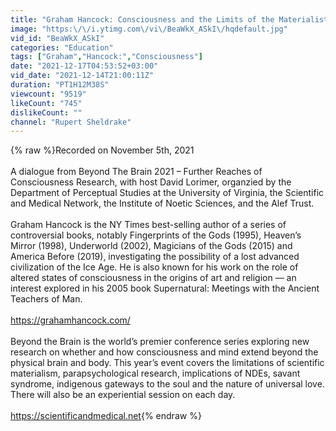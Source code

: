 ```yaml
---
title: "Graham Hancock: Consciousness and the Limits of the Materialist Paradigm"
image: "https:\/\/i.ytimg.com\/vi\/BeaWkX_ASkI\/hqdefault.jpg"
vid_id: "BeaWkX_ASkI"
categories: "Education"
tags: ["Graham","Hancock:","Consciousness"]
date: "2021-12-17T04:53:52+03:00"
vid_date: "2021-12-14T21:00:11Z"
duration: "PT1H12M38S"
viewcount: "9519"
likeCount: "745"
dislikeCount: ""
channel: "Rupert Sheldrake"
---
```

{% raw %}Recorded on November 5th, 2021<br /><br />A dialogue from Beyond The Brain 2021 – Further Reaches of Consciousness Research, with host  David Lorimer, organzied by the Department of Perceptual Studies at the University of Virginia, the Scientific and Medical Network, the Institute of Noetic Sciences, and the Alef Trust.<br /><br />Graham Hancock is the NY Times best-selling author of a series of controversial books, notably Fingerprints of the Gods (1995), Heaven’s Mirror (1998), Underworld (2002), Magicians of the Gods (2015) and America Before (2019), investigating the possibility of a lost advanced civilization of the Ice Age. He is also known for his work on the role of altered states of consciousness in the origins of art and religion — an interest explored in his 2005 book Supernatural: Meetings with the Ancient Teachers of Man.<br /><br /><a rel="nofollow" target="blank" href="https://grahamhancock.com/">https://grahamhancock.com/</a><br /><br />Beyond the Brain is the world’s premier conference series exploring new research on whether and how consciousness and mind extend beyond the physical brain and body. This year’s event covers the limitations of scientific materialism, parapsychological research, implications of NDEs, savant syndrome, indigenous gateways to the soul and the nature of universal love. There will also be an experiential session on each day.<br /><br /><a rel="nofollow" target="blank" href="https://scientificandmedical.net">https://scientificandmedical.net</a>{% endraw %}
